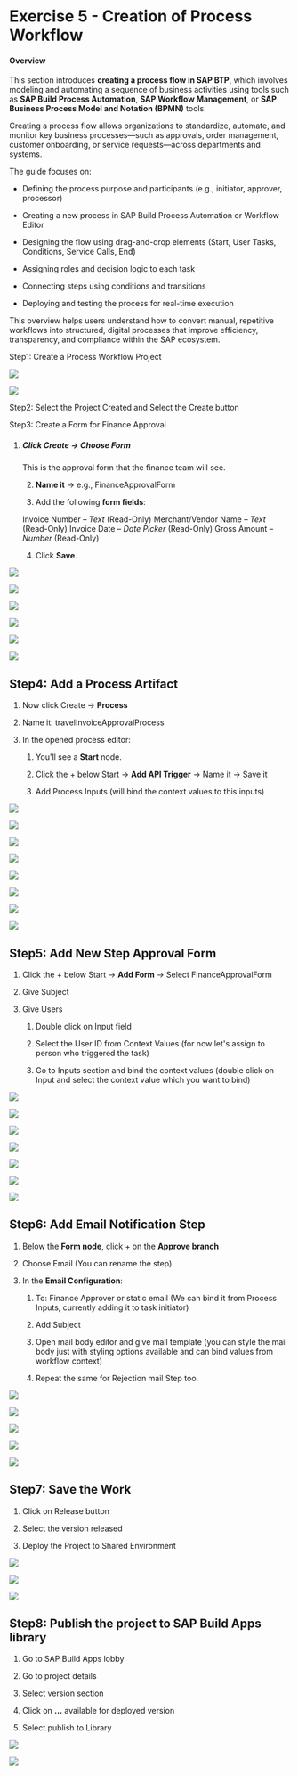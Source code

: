 # **Exercise 5 - Creation of Process Workflow**

#### Overview

This section introduces **creating a process flow in SAP BTP**, which involves modeling and automating a sequence of business activities using tools such as **SAP Build Process Automation**, **SAP Workflow Management**, or **SAP Business Process Model and Notation (BPMN)** tools.

Creating a process flow allows organizations to standardize, automate, and monitor key business processes—such as approvals, order management, customer onboarding, or service requests—across departments and systems.

The guide focuses on:

* Defining the process purpose and participants (e.g., initiator, approver, processor)

* Creating a new process in SAP Build Process Automation or Workflow Editor

* Designing the flow using drag-and-drop elements (Start, User Tasks, Conditions, Service Calls, End)

* Assigning roles and decision logic to each task

* Connecting steps using conditions and transitions

* Deploying and testing the process for real-time execution

This overview helps users understand how to convert manual, repetitive workflows into structured, digital processes that improve efficiency, transparency, and compliance within the SAP ecosystem.

Step1: Create a Process Workflow Project

![](./Exercise%205.img/ex5.img01.png)


![](./Exercise%205.img/ex5.img02.jpg)

Step2: Select the Project Created and Select the Create button

Step3: Create a Form for Finance Approval

1. ##### **Click Create → Choose Form**

   This is the approval form that the finance team will see.

   2. **Name it** → e.g., FinanceApprovalForm

   3. Add the following **form fields**:

   Invoice Number – *Text* (Read-Only) Merchant/Vendor Name – *Text* (Read-Only) Invoice Date – *Date Picker* (Read-Only) Gross Amount – *Number* (Read-Only)

   4. Click **Save**.

![](./Exercise%205.img/ex5.img03.jpg)

![](./Exercise%205.img/ex5.img04.jpg)

![](./Exercise%205.img/ex5.img05.png)

![](./Exercise%205.img/ex5.img06.png)

![](./Exercise%205.img/ex5.img07.png)

![](./Exercise%205.img/ex5.img08.jpg)

## Step4: Add a Process Artifact

1. Now click Create → **Process**

2. Name it: travelInvoiceApprovalProcess

3. In the opened process editor:

   1. You'll see a **Start** node.

   2. Click the + below Start → **Add API Trigger** → Name it → Save it

   3. Add Process Inputs (will bind the context values to this inputs)

![](./Exercise%205.img/ex5.img09.jpg)

![](./Exercise%205.img/ex5.img10.jpg)

![](./Exercise%205.img/ex5.img11.jpg)

![](./Exercise%205.img/ex5.img12.jpg)

![](./Exercise%205.img/ex5.img13.png)

![](./Exercise%205.img/ex5.img14.jpg)

![](./Exercise%205.img/ex5.img15.jpg)  

![](./Exercise%205.img/ex5.img16.jpg)

## Step5: Add New Step Approval Form

1. Click the + below Start → **Add Form** → Select FinanceApprovalForm

2. Give Subject

3. Give Users

   1. Double click on Input field

   2. Select the User ID from Context Values (for now let's assign to person who triggered the task)

   3. Go to Inputs section and bind the context values (double click on Input and select the context value which you want to bind)

![](./Exercise%205.img/ex5.img17.jpg)  

![](./Exercise%205.img/ex5.img18.jpg)

![](./Exercise%205.img/ex5.img19.jpg)

![](./Exercise%205.img/ex5.img20.jpg)

![](./Exercise%205.img/ex5.img21.jpg)

![](./Exercise%205.img/ex5.img22.jpg)

![](./Exercise%205.img/ex5.img23.jpg)

## Step6: Add Email Notification Step

1. Below the **Form node**, click + on the **Approve branch**

2. Choose Email (You can rename the step)

3. In the **Email Configuration**:

   1. To: Finance Approver or static email (We can bind it from Process Inputs, currently adding it to task initiator)  
   2. Add Subject

   3. Open mail body editor and give mail template (you can style the mail body just with styling options available and can bind values from workflow context)

   4. Repeat the same for Rejection mail Step too.

![](./Exercise%205.img/ex5.img24.png)

![](./Exercise%205.img/ex5.img25.png)

![](./Exercise%205.img/ex5.img26.jpg)

![](./Exercise%205.img/ex5.img27.png)

![](./Exercise%205.img/ex5.img28.png)

## Step7: Save the Work

1. Click on Release button

2. Select the version released

3. Deploy the Project to Shared Environment

![](./Exercise%205.img/ex5.img29.png)

![](./Exercise%205.img/ex5.img30.png)

![](./Exercise%205.img/ex5.img31.jpg)

## Step8: Publish the project to SAP Build Apps library

1. Go to SAP Build Apps lobby

2. Go to project details

3. Select version section

4. Click on **...** available for deployed version

5. Select publish to Library

![](./Exercise%205.img/ex5.img32.jpg)

![](./Exercise%205.img/ex5.img33.jpg)
